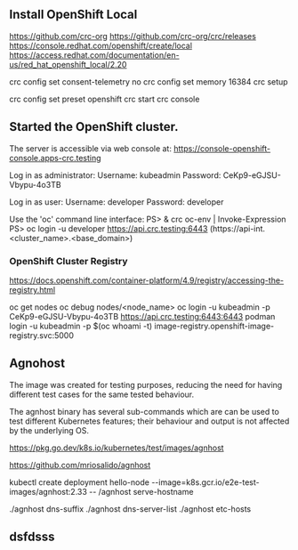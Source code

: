  ## Install OpenShift Local 
 
 https://github.com/crc-org
 https://github.com/crc-org/crc/releases
 https://console.redhat.com/openshift/create/local
 https://access.redhat.com/documentation/en-us/red_hat_openshift_local/2.20

 crc config set consent-telemetry no
 crc config set memory 16384
 crc setup
 
 crc config set preset openshift
 crc start 
 crc console 


## Started the OpenShift cluster.

The server is accessible via web console at:
  https://console-openshift-console.apps-crc.testing

Log in as administrator:
  Username: kubeadmin
  Password: CeKp9-eGJSU-Vbypu-4o3TB

Log in as user:
  Username: developer
  Password: developer

Use the 'oc' command line interface:
  PS> & crc oc-env | Invoke-Expression
  PS> oc login -u developer https://api.crc.testing:6443 (https://api-int.<cluster_name>.<base_domain>)


### OpenShift Cluster Registry

https://docs.openshift.com/container-platform/4.9/registry/accessing-the-registry.html

oc get nodes
oc debug nodes/<node_name>
oc login -u kubeadmin -p CeKp9-eGJSU-Vbypu-4o3TB https://api.crc.testing:6443:6443
podman login -u kubeadmin -p $(oc whoami -t) image-registry.openshift-image-registry.svc:5000



## Agnohost 

The image was created for testing purposes, reducing the need for having different test cases for the same tested behaviour.

The agnhost binary has several sub-commands which are can be used to test different Kubernetes features; their behaviour and output is not affected by the underlying OS.

https://pkg.go.dev/k8s.io/kubernetes/test/images/agnhost


https://github.com/mriosalido/agnhost

kubectl create deployment hello-node --image=k8s.gcr.io/e2e-test-images/agnhost:2.33 -- /agnhost serve-hostname

./agnhost dns-suffix
./agnhost dns-server-list
./agnhost etc-hosts

## dsfdsss  